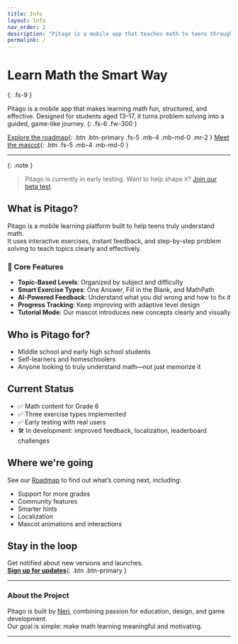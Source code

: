 ```yaml
---
title: Info
layout: Info
nav_order: 2
description: "Pitago is a mobile app that teaches math to teens through interactive, guided exercises. Learn math the smart way, one step at a time."
permalink: /
---
```


# Learn Math the Smart Way  
{: .fs-9 }

Pitago is a mobile app that makes learning math fun, structured, and effective. Designed for students aged 13–17, it turns problem solving into a guided, game-like journey.
{: .fs-6 .fw-300 }

[Explore the roadmap](/roadmap){: .btn .btn-primary .fs-5 .mb-4 .mb-md-0 .mr-2 }
[Meet the mascot](/mascot){: .btn .fs-5 .mb-4 .mb-md-0 }

---

{: .note }
> Pitago is currently in early testing. Want to help shape it? [Join our beta test](#coming-soon).

## What is Pitago?

Pitago is a mobile learning platform built to help teens truly understand math.  
It uses interactive exercises, instant feedback, and step-by-step problem solving to teach topics clearly and effectively.

### 🔢 Core Features

- **Topic-Based Levels**: Organized by subject and difficulty  
- **Smart Exercise Types**: One Answer, Fill in the Blank, and MathPath  
- **AI-Powered Feedback**: Understand what you did wrong and how to fix it  
- **Progress Tracking**: Keep improving with adaptive level design  
- **Tutorial Mode**: Our mascot introduces new concepts clearly and visually

## Who is Pitago for?

- Middle school and early high school students
- Self-learners and homeschoolers
- Anyone looking to truly understand math—not just memorize it

## Current Status

- ✅ Math content for Grade 6  
- ✅ Three exercise types implemented  
- ✅ Early testing with real users  
- 🛠 In development: improved feedback, localization, leaderboard challenges  

## Where we're going

See our [Roadmap](/roadmap) to find out what’s coming next, including:
- Support for more grades  
- Community features  
- Smarter hints  
- Localization  
- Mascot animations and interactions

## Stay in the loop

Get notified about new versions and launches.  
[**Sign up for updates**](#coming-soon){: .btn .btn-primary }

---

### About the Project

Pitago is built by [Neri](/about), combining passion for education, design, and game development.  
Our goal is simple: make math learning meaningful and motivating.

---
